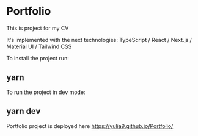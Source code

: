 # Portfolio 
This is project for my CV


It's implemented with the next technologies: TypeScript / React / Next.js / Material UI / Tailwind CSS

To install the project run:
## yarn

To run the project in dev mode:
## yarn dev

Portfolio project is deployed here https://yulia9.github.io/Portfolio/

